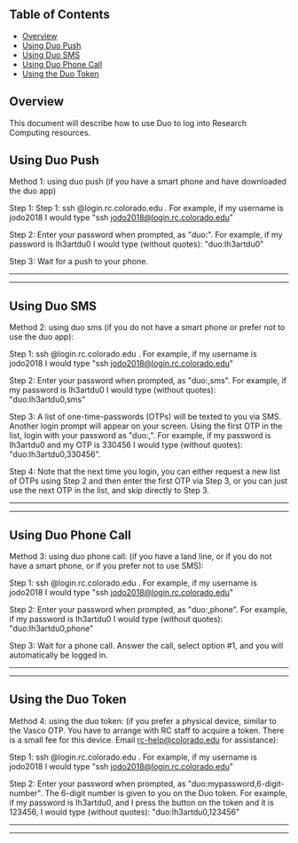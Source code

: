 ## Table of Contents

- [Overview](#overview)
- [Using Duo Push](#using-duo-push)
- [Using Duo SMS](#using-duo-sms)
- [Using Duo Phone Call](#using-duo-phone-call)
- [Using the Duo Token](#using-the-duo-token)

## Overview

This document will describe how to use Duo to log into Research Computing resources.

## Using Duo Push

Method 1: using duo push (if you have a smart phone and have downloaded the duo app)

Step 1: Step 1: ssh <username>@login.rc.colorado.edu . For example, if my username is jodo2018 I would type "ssh jodo2018@login.rc.colorado.edu"

Step 2: Enter your password when prompted, as "duo:<mypassword>". For example, if my password is Ih3artdu0 I would type (without quotes): "duo:Ih3artdu0"

Step 3: Wait for a push to your phone.

--------------------------------------
--------------------------------------

## Using Duo SMS

Method 2: using duo sms (if you do not have a smart phone or prefer not to use the duo app):

Step 1: ssh <username>@login.rc.colorado.edu . For example, if my username is jodo2018 I would type "ssh jodo2018@login.rc.colorado.edu"

Step 2: Enter your password when prompted, as "duo:<mypassword>,sms". For example, if my password is Ih3artdu0 I would type (without quotes): "duo:Ih3artdu0,sms"

Step 3: A list of one-time-passwords (OTPs) will be texted to you via SMS. Another login prompt will appear on your screen. Using the first OTP in the list, login with your password as "duo:<mypassword>,<OTP>". For example, if my password is Ih3artdu0 and my OTP is 330456 I would type (without quotes): "duo:Ih3artdu0,330456".

Step 4: Note that the next time you login, you can either request a new list of OTPs using Step 2 and then enter the first OTP via Step 3, or you can just use the next OTP in the list, and skip directly to Step 3.

--------------------------------------
--------------------------------------

## Using Duo Phone Call

Method 3: using duo phone call: (if you have a land line, or if you do not have a smart phone, or if you prefer not to use SMS):

Step 1: ssh <username>@login.rc.colorado.edu . For example, if my username is jodo2018 I would type "ssh jodo2018@login.rc.colorado.edu"

Step 2: Enter your password when prompted, as "duo:<mypassword>,phone". For example, if my password is Ih3artdu0 I would type (without quotes): "duo:Ih3artdu0,phone"

Step 3: Wait for a phone call. Answer the call, select option #1, and you will automatically be logged in.

--------------------------------------
--------------------------------------

## Using the Duo Token

Method 4: using the duo token: (if you prefer a physical device, similar to the Vasco OTP.  You have to arrange with RC staff to acquire a token.  There is a small fee for this device.  Email rc-help@colorado.edu for assistance):

Step 1: ssh <username>@login.rc.colorado.edu . For example, if my username is jodo2018 I would type "ssh jodo2018@login.rc.colorado.edu"

Step 2: Enter your password when prompted, as "duo:mypassword,6-digit-number". The 6-digit number is given to you on the Duo token.  For example, if my password is Ih3artdu0, and I press the button on the token and it is 123456, I would type (without quotes): "duo:Ih3artdu0,123456"

--------------------------------------
--------------------------------------

